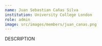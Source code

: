 ```yaml
---
name: Juan Sebastian Cañas Silva
institution: University College London
role: admin
image: src/images/members/juan_canas.png
---
```


DESCRIPTION

